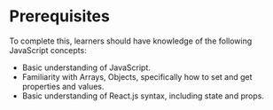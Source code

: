 # Prerequisites

To complete this, learners should have knowledge of the following JavaScript concepts:

- Basic understanding of JavaScript.
- Familiarity with Arrays, Objects, specifically how to set and get properties and values.
- Basic understanding of React.js syntax, including state and props. 
